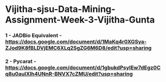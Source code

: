 # Vijitha-sjsu-Data-Mining-Assignment-Week-3-Vijitha-Gunta
### 1 - JADBio Equivalent - https://docs.google.com/document/d/1MaKq4r0XGSya-ZJod9K8fBLDVjEMC6XLq2SgZG6M6D8/edit?usp=sharing 
### 2 - Pycarat - https://docs.google.com/document/d/1gbukdPsyIEw7dEgz0Cq8u0auIXIh4UNnR-BNVX7cZMU/edit?usp=sharing
